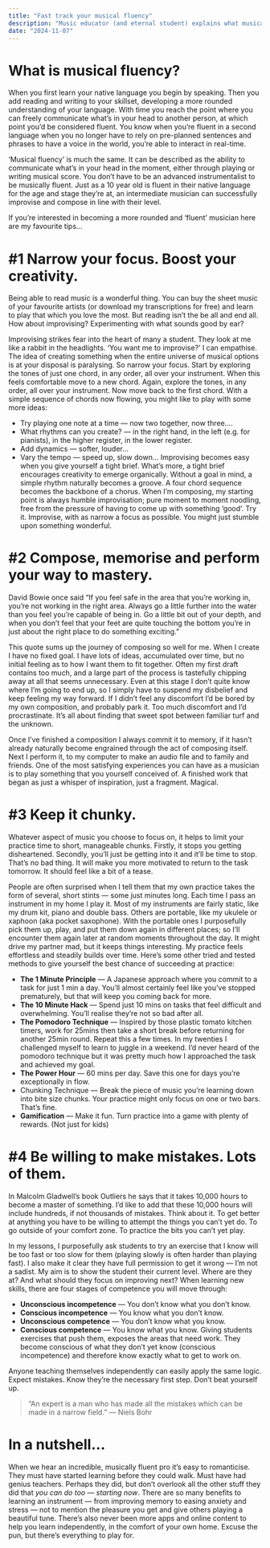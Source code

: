 ```yaml
---
title: "Fast track your musical fluency"
description: "Music educator (and eternal student) explains what musical fluency is and how YOU can develop it."
date: "2024-11-07"
---
```


# What is musical fluency?
When you first learn your native language you begin by speaking. Then you add reading and writing to your skillset, developing a more rounded understanding of your language. With time you reach the point where you can freely communicate what’s in your head to another person, at which point you’d be considered fluent. You know when you’re fluent in a second language when you no longer have to rely on pre-planned sentences and phrases to have a voice in the world, you’re able to interact in real-time.

‘Musical fluency’ is much the same. It can be described as the ability to communicate what’s in your head in the moment, either through playing or writing musical score. You don’t have to be an advanced instrumentalist to be musically fluent. Just as a 10 year old is fluent in their native language for the age and stage they’re at, an intermediate musician can successfully improvise and compose in line with their level.

If you’re interested in becoming a more rounded and ‘fluent’ musician here are my favourite tips…

# #1 Narrow your focus. Boost your creativity.
Being able to read music is a wonderful thing. You can buy the sheet music of your favourite artists (or download my transcriptions for free) and learn to play that which you love the most. But reading isn’t the be all and end all. How about improvising? Experimenting with what sounds good by ear?

Improvising strikes fear into the heart of many a student. They look at me like a rabbit in the headlights. ‘You want me to improvise?’ I can empathise. The idea of creating something when the entire universe of musical options is at your disposal is paralysing. So narrow your focus. Start by exploring the tones of just one chord, in any order, all over your instrument. When this feels comfortable move to a new chord. Again, explore the tones, in any order, all over your instrument. Now move back to the first chord. With a simple sequence of chords now flowing, you might like to play with some more ideas:

- Try playing one note at a time — now two together, now three….
- What rhythms can you create? — in the right hand, in the left (e.g. for pianists), in the higher register, in the lower register.
- Add dynamics — softer, louder…
- Vary the tempo — speed up, slow down…
Improvising becomes easy when you give yourself a tight brief. What’s more, a tight brief encourages creativity to emerge organically. Without a goal in mind, a simple rhythm naturally becomes a groove. A four chord sequence becomes the backbone of a chorus. When I’m composing, my starting point is always humble improvisation; pure moment to moment noodling, free from the pressure of having to come up with something ‘good’. Try it. Improvise, with as narrow a focus as possible. You might just stumble upon something wonderful.

# #2 Compose, memorise and perform your way to mastery.
David Bowie once said “If you feel safe in the area that you’re working in, you’re not working in the right area. Always go a little further into the water than you feel you’re capable of being in. Go a little bit out of your depth, and when you don’t feel that your feet are quite touching the bottom you’re in just about the right place to do something exciting.”

This quote sums up the journey of composing so well for me. When I create I have no fixed goal. I have lots of ideas, accumulated over time, but no initial feeling as to how I want them to fit together. Often my first draft contains too much, and a large part of the process is tastefully chipping away at all that seems unnecessary. Even at this stage I don’t quite know where I’m going to end up, so I simply have to suspend my disbelief and keep feeling my way forward. If I didn’t feel any discomfort I’d be bored by my own composition, and probably park it. Too much discomfort and I’d procrastinate. It’s all about finding that sweet spot between familiar turf and the unknown.

Once I’ve finished a composition I always commit it to memory, if it hasn’t already naturally become engrained through the act of composing itself. Next I perform it, to my computer to make an audio file and to family and friends. One of the most satisfying experiences you can have as a musician is to play something that you yourself conceived of. A finished work that began as just a whisper of inspiration, just a fragment. Magical.

# #3 Keep it chunky.
Whatever aspect of music you choose to focus on, it helps to limit your practice time to short, manageable chunks. Firstly, it stops you getting disheartened. Secondly, you’ll just be getting into it and it’ll be time to stop. That’s no bad thing. It will make you more motivated to return to the task tomorrow. It should feel like a bit of a tease.

People are often surprised when I tell them that my own practice takes the form of several, short stints — some just minutes long. Each time I pass an instrument in my home I play it. Most of my instruments are fairly static, like my drum kit, piano and double bass. Others are portable, like my ukulele or xaphoon (aka pocket saxophone). With the portable ones I purposefully pick them up, play, and put them down again in different places; so I’ll encounter them again later at random moments throughout the day. It might drive my partner mad, but it keeps things interesting. My practice feels effortless and steadily builds over time. Here’s some other tried and tested methods to give yourself the best chance of succeeding at practice:

- **The 1 Minute Principle** — A Japanese approach where you commit to a task for just 1 min a day. You’ll almost certainly feel like you’ve stopped prematurely, but that will keep you coming back for more.
- **The 10 Minute Hack** — Spend just 10 mins on tasks that feel difficult and overwhelming. You’ll realise they’re not so bad after all.
- **The Pomodoro Technique** — Inspired by those plastic tomato kitchen timers, work for 25mins then take a short break before returning for another 25min round. Repeat this a few times. In my twenties I challenged myself to learn to juggle in a weekend. I’d never heard of the pomodoro technique but it was pretty much how I approached the task and achieved my goal.
- **The Power Hour** — 60 mins per day. Save this one for days you’re exceptionally in flow.
- Chunking Technique — Break the piece of music you’re learning down into bite size chunks. Your practice might only focus on one or two bars. That’s fine.
- **Gamification** — Make it fun. Turn practice into a game with plenty of rewards. (Not just for kids)
# #4 Be willing to make mistakes. Lots of them.
In Malcolm Gladwell’s book Outliers he says that it takes 10,000 hours to become a master of something. I’d like to add that these 10,000 hours will include hundreds, if not thousands of mistakes. Think about it. To get better at anything you have to be willing to attempt the things you can’t yet do. To go outside of your comfort zone. To practice the bits you can’t yet play.

In my lessons, I purposefully ask students to try an exercise that I know will be too fast or too slow for them (playing slowly is often harder than playing fast). I also make it clear they have full permission to get it wrong — I’m not a sadist. My aim is to show the student their current level. Where are they at? And what should they focus on improving next? When learning new skills, there are four stages of competence you will move through:

- **Unconscious incompetence** — You don’t know what you don’t know.
- **Conscious incompetence** — You know what you don’t know.
- **Unconscious competence** — You don’t know what you know.
- **Conscious competence** — You know what you know.
Giving students exercises that push them, exposes the areas that need work. They become conscious of what they don’t yet know (conscious incompetence) and therefore know exactly what to get to work on.

Anyone teaching themselves independently can easily apply the same logic. Expect mistakes. Know they’re the necessary first step. Don’t beat yourself up.

> “An expert is a man who has made all the mistakes which can be made in a narrow field.” — Niels Bohr

# In a nutshell…
When we hear an incredible, musically fluent pro it’s easy to romanticise. They must have started learning before they could walk. Must have had genius teachers. Perhaps they did, but don’t overlook all the other stuff they did that *you can do too — starting now*. There are so many benefits to learning an instrument — from improving memory to easing anxiety and stress — not to mention the pleasure you get and give others playing a beautiful tune. There’s also never been more apps and online content to help you learn independently, in the comfort of your own home. Excuse the pun, but there’s everything to play for.